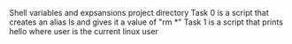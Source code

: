 Shell variables and expsansions project directory
Task 0 is a script that creates an alias ls and gives it a value of "rm *"
Task 1 is a script that prints hello where user is the current linux user
